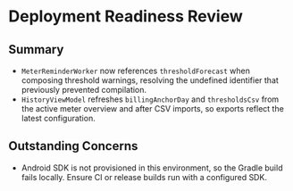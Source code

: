 # Deployment Readiness Review

## Summary
- `MeterReminderWorker` now references `thresholdForecast` when composing threshold warnings, resolving the undefined identifier that previously prevented compilation.
- `HistoryViewModel` refreshes `billingAnchorDay` and `thresholdsCsv` from the active meter overview and after CSV imports, so exports reflect the latest configuration.

## Outstanding Concerns
- Android SDK is not provisioned in this environment, so the Gradle build fails locally. Ensure CI or release builds run with a configured SDK.
